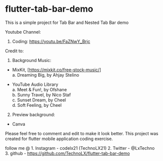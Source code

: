 # flutter-tab-bar-demo

This is a simple project for Tab Bar and Nested Tab Bar demo

Youtube Channel:
 1. Coding: https://youtu.be/FaZNwY_Brjc
 
Credit to: 

1) Background Music:
  - MixKit, [https://mixkit.co/free-stock-music/] <br/>
  a. Dreaming Big, by Ahjay Stelino <br/>
 
 - YouTube Audio Library <br/>
 a. Meet & Fun!, by Ofshane <br/>
 b. Sunny Travel, by Nico Staf <br/>
 c. Sunset Dream, by Cheel <br/>
 d. Soft Feeling, by Cheel <br/>

2) Preview background:
  - Canva 

 
Please feel free to comment and edit to make it look better. This project was created for flutter mobile application coding exercise. 

follow me @
    1. Instagram - codelx21 (TechnoLX21)
    2. Twitter - @LxTechno  
    3. github - https://github.com/TechnoLX/flutter-tab-bar-demo
